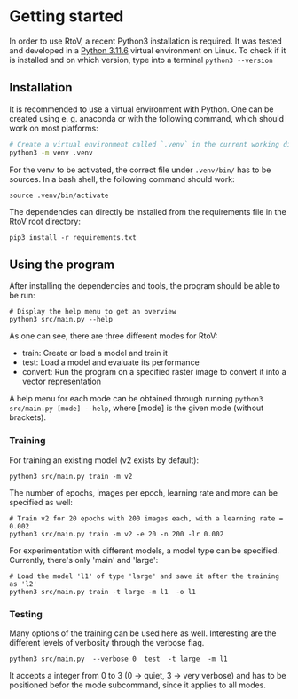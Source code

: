# Getting started

In order to use RtoV, a recent Python3 installation is required. It was tested and developed in a [Python 3.11.6](https://www.python.org/downloads/release/python-3116) virtual environment on Linux.
To check if it is installed and on which version, type into a terminal `python3 --version`

## Installation

It is recommended to use a virtual environment with Python. One can be created using e. g. anaconda or with the following command, which should work on most platforms:
```bash
# Create a virtual environment called `.venv` in the current working directory
python3 -m venv .venv
```

For the venv to be activated, the correct file under `.venv/bin/` has to be sources. In a bash shell, the following command should work:
```
source .venv/bin/activate
```

The dependencies can directly be installed from the requirements file in the RtoV root directory:
```
pip3 install -r requirements.txt
```

## Using the program

After installing the dependencies and tools, the program should be able to be run:
```
# Display the help menu to get an overview
python3 src/main.py --help
```

As one can see, there are three different modes for RtoV:
- train: Create or load a model and train it
- test: Load a model and evaluate its performance
- convert: Run the program on a specified raster image to convert it into a vector representation

A help menu for each mode can be obtained through running `python3 src/main.py [mode] --help`, where [mode] is the given mode (without brackets).


### Training

For training an existing model (v2 exists by default):
```
python3 src/main.py train -m v2
```

The number of epochs, images per epoch, learning rate and more can be specified as well:
```
# Train v2 for 20 epochs with 200 images each, with a learning rate = 0.002
python3 src/main.py train -m v2 -e 20 -n 200 -lr 0.002
```

For experimentation with different models, a model type can be specified. Currently, there's only 'main' and 'large':
```
# Load the model 'l1' of type 'large' and save it after the training as 'l2'
python3 src/main.py train -t large -m l1  -o l1
```


### Testing

Many options of the training can be used here as well. Interesting are the different levels of verbosity through the verbose flag.
```
python3 src/main.py  --verbose 0  test  -t large  -m l1
```

It accepts a integer from 0 to 3 (0 -> quiet, 3 -> very verbose) and has to be positioned befor the mode subcommand, since it applies to all modes.





